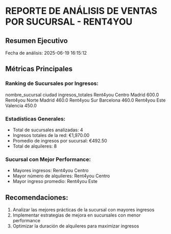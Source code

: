 
# REPORTE DE ANÁLISIS DE VENTAS POR SUCURSAL - RENT4YOU

## Resumen Ejecutivo
Fecha de análisis: 2025-06-19 16:15:12

## Métricas Principales

### Ranking de Sucursales por Ingresos:
nombre_sucursal    ciudad  ingresos_totales
Rent4you Centro    Madrid             600.0
 Rent4you Norte    Madrid             460.0
   Rent4you Sur Barcelona             460.0
  Rent4you Este  Valencia             450.0

### Estadísticas Generales:
- Total de sucursales analizadas: 4
- Ingresos totales de la red: €1,970.00
- Promedio de ingresos por sucursal: €492.50
- Total de alquileres: 8

### Sucursal con Mejor Performance:
- Mayores ingresos: Rent4you Centro
- Mayor número de alquileres: Rent4you Centro
- Mayor ingreso promedio: Rent4you Este

## Recomendaciones:
1. Analizar las mejores prácticas de la sucursal con mayores ingresos
2. Implementar estrategias de mejora en sucursales con menor performance
3. Optimizar la duración de alquileres para maximizar ingresos
        
